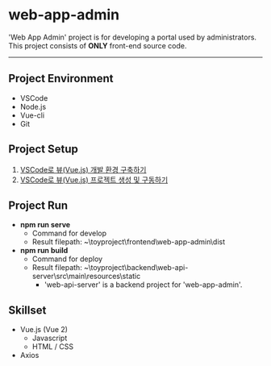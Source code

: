 # web-app-admin

'Web App Admin' project is for developing a portal used by administrators.
This project consists of **ONLY** front-end source code.

---

## Project Environment

- VSCode
- Node.js
- Vue-cli
- Git

## Project Setup

1. [VSCode로 뷰(Vue.js) 개발 환경 구축하기](https://logs-jejustone.tistory.com/53)
2. [VSCode로 뷰(Vue.js) 프로젝트 생성 및 구동하기](https://logs-jejustone.tistory.com/5)

## Project Run

- **npm run serve**
  - Command for develop
  - Result filepath: ~\toyproject\frontend\web-app-admin\dist
- **npm run build**
  - Command for deploy
  - Result filepath: ~\toyproject\backend\web-api-server\src\main\resources\static
    - 'web-api-server' is a backend project for 'web-app-admin'.

## Skillset

- Vue.js (Vue 2)
  - Javascript
  - HTML / CSS
- Axios

